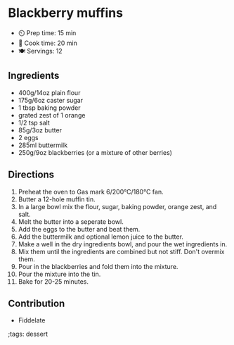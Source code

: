 # Blackberry muffins

- ⏲️ Prep time: 15 min
- 🍳 Cook time: 20 min
- 🍽️ Servings: 12

## Ingredients

- 400g/14oz plain flour
- 175g/6oz caster sugar
- 1 tbsp baking powder
- grated zest of 1 orange
- 1/2 tsp salt
- 85g/3oz butter
- 2 eggs
- 285ml buttermilk
- 250g/9oz blackberries (or a mixture of other berries)

## Directions

1. Preheat the oven to Gas mark 6/200°C/180°C fan.
2. Butter a 12-hole muffin tin.
3. In a large bowl mix the flour, sugar, baking powder, orange zest, and salt.
4. Melt the butter into a seperate bowl.
5. Add the eggs to the butter and beat them.
6. Add the buttermilk and optional lemon juice to the butter.
7. Make a well in the dry ingredients bowl, and pour the wet ingredients in.
8. Mix them until the ingredients are combined but not stiff. Don't overmix them.
9. Pour in the blackberries and fold them into the mixture.
10. Pour the mixture into the tin.
11. Bake for 20-25 minutes.

## Contribution

- Fiddelate

;tags: dessert
